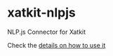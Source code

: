 # xatkit-nlpjs
NLP.js Connector for Xatkit

Check the [details on how to use it](https://github.com/xatkit-bot-platform/xatkit/wiki/Using-NLP.js)
